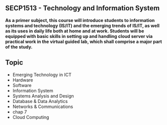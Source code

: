 <h2>SECP1513 - Technology and Information System</h2>

**As a primer subject, this course will introduce students to information systems and technology (IS/IT) and the emerging trends of IS/IT, as well as its uses in daily life both at home and at work. Students will be equipped with basic skills in setting up and handling cloud server via practical work in the virtual guided lab, which shall comprise a major part of the study.**


## Topic

- Emerging Technology in ICT
- Hardware
- Software
- Information System
- Systems Analysis and Design
- Database & Data Analytics
- Networks & Communications
- chap 7
- Cloud Computing

